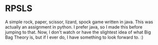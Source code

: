 # RPSLS
A simple rock, paper, scissor, lizard, spock game written in java. This was actually an assignment in python. I prefer java, so I made this before jumping to that.
Now, I don't watch or have the slightest idea of what Big Bag Theory is, but if I ever do, I have something to look forward to. :)
